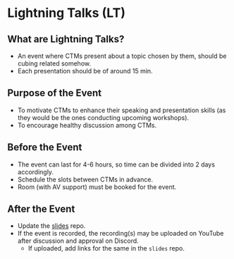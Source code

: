 # Lightning Talks (LT)

## What are Lightning Talks?
- An event where CTMs present about a topic chosen by them, should be cubing related somehow.
- Each presentation should be of around 15 min.

## Purpose of the Event
- To motivate CTMs to enhance their speaking and presentation skills (as they would be the ones conducting upcoming workshops).
- To encourage healthy discussion among CTMs.

## Before the Event
- The event can last for 4-6 hours, so time can be divided into 2 days accordingly.
- Schedule the slots between CTMs in advance.
- Room (with AV support) must be booked for the event.

## After the Event
- Update the [slides](https://github.com/KGP-Speedcubers/slides/tree/main/Lightning-Talks) repo.
- If the event is recorded, the recording(s) may be uploaded on YouTube after discussion and approval on Discord.
    - If uploaded, add links for the same in the `slides` repo.
